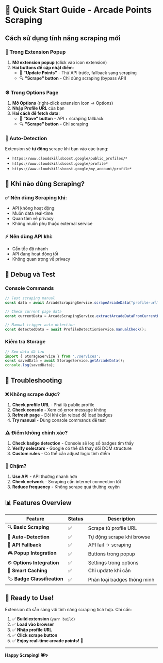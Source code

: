 # 🚀 Quick Start Guide - Arcade Points Scraping

## Cách sử dụng tính năng scraping mới

### 📱 Trong Extension Popup

1. **Mở extension popup** (click vào icon extension)
2. **Hai buttons để cập nhật điểm**:
   - 🔄 **"Update Points"** - Thử API trước, fallback sang scraping
   - 🔍 **"Scrape" button** - Chỉ dùng scraping (bypass API)

### ⚙️ Trong Options Page

1. **Mở Options** (right-click extension icon → Options)
2. **Nhập Profile URL** của bạn
3. **Hai cách để fetch data**:
   - 💾 **"Save" button** - API + scraping fallback
   - 🔍 **"Scrape" button** - Chỉ scraping

### 🤖 Auto-Detection

Extension sẽ **tự động** scrape khi bạn vào các trang:
- `https://www.cloudskillsboost.google/public_profiles/*`
- `https://www.cloudskillsboost.google/profile*`
- `https://www.cloudskillsboost.google/my_account/profile*`

## 🎯 Khi nào dùng Scraping?

### ✅ Nên dùng Scraping khi:
- API không hoạt động
- Muốn data real-time
- Quan tâm về privacy
- Không muốn phụ thuộc external service

### ⚡ Nên dùng API khi:
- Cần tốc độ nhanh
- API đang hoạt động tốt
- Không quan trọng về privacy

## 🔧 Debug và Test

### Console Commands
```javascript
// Test scraping manual
const data = await ArcadeScrapingService.scrapeArcadeData("profile-url");

// Check current page data
const currentData = ArcadeScrapingService.extractArcadeDataFromCurrentPage();

// Manual trigger auto-detection
const detectedData = await ProfileDetectionService.manualCheck();
```

### Kiểm tra Storage
```javascript
// Xem data đã lưu
import { StorageService } from './services';
const savedData = await StorageService.getArcadeData();
console.log(savedData);
```

## 🚨 Troubleshooting

### ❌ Không scrape được?

1. **Check profile URL** - Phải là public profile
2. **Check console** - Xem có error message không
3. **Refresh page** - Đôi khi cần reload để load badges
4. **Try manual** - Dùng console commands để test

### ⚠️ Điểm không chính xác?

1. **Check badge detection** - Console sẽ log số badges tìm thấy
2. **Verify selectors** - Google có thể đã thay đổi DOM structure
3. **Custom rules** - Có thể cần adjust logic tính điểm

### 🐌 Chậm?

1. **Use API** - API thường nhanh hơn
2. **Check network** - Scraping cần internet connection tốt
3. **Reduce frequency** - Không scrape quá thường xuyên

## 📊 Features Overview

| Feature | Status | Description |
|---------|--------|-------------|
| 🔍 **Basic Scraping** | ✅ | Scrape từ profile URL |
| 🤖 **Auto-Detection** | ✅ | Tự động scrape khi browse |
| 🔄 **API Fallback** | ✅ | API fail → scraping |
| 🎮 **Popup Integration** | ✅ | Buttons trong popup |
| ⚙️ **Options Integration** | ✅ | Settings trong options |
| 💾 **Smart Caching** | ✅ | Chỉ update khi cần |
| 🏷️ **Badge Classification** | ✅ | Phân loại badges thông minh |

## 🎉 Ready to Use!

Extension đã sẵn sàng với tính năng scraping tích hợp. Chỉ cần:

1. ✅ **Build extension** (`yarn build`)
2. ✅ **Load vào browser**
3. ✅ **Nhập profile URL**
4. ✅ **Click scrape button**
5. ✅ **Enjoy real-time arcade points!** 🎯

---

**Happy Scraping! 🕷️✨**
